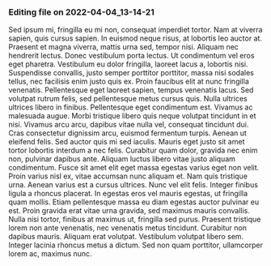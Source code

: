 

### Editing file on 2022-04-04_13-14-21

Sed ipsum mi, fringilla eu mi non, consequat imperdiet tortor. Nam at viverra sapien, quis cursus sapien. In euismod neque risus, at lobortis leo auctor at. Praesent et magna viverra, mattis urna sed, tempor nisi. Aliquam nec hendrerit lectus. Donec vestibulum porta lectus. Ut condimentum vel eros eget pharetra. Vestibulum eu dolor fringilla, laoreet lacus a, lobortis nisi. Suspendisse convallis, justo semper porttitor porttitor, massa nisi sodales tellus, nec facilisis enim justo quis ex. Proin faucibus elit at nunc fringilla venenatis. Pellentesque eget laoreet sapien, tempus venenatis lacus. Sed volutpat rutrum felis, sed pellentesque metus cursus quis.
Nulla ultrices ultrices libero in finibus. Pellentesque eget condimentum est. Vivamus ac malesuada augue. Morbi tristique libero quis neque volutpat tincidunt in et nisi. Vivamus arcu arcu, dapibus vitae nulla vel, consequat tincidunt dui. Cras consectetur dignissim arcu, euismod fermentum turpis. Aenean ut eleifend felis. Sed auctor quis mi sed iaculis. Mauris eget justo sit amet tortor lobortis interdum a nec felis. Curabitur quam dolor, gravida nec enim non, pulvinar dapibus ante. Aliquam luctus libero vitae justo aliquam condimentum. Fusce sit amet elit eget massa egestas varius eget non velit. Proin varius nisl ex, vitae accumsan nunc aliquam et.
Nam quis tristique urna. Aenean varius est a cursus ultrices. Nunc vel elit felis. Integer finibus ligula a rhoncus placerat. In egestas eros vel mauris egestas, ut fringilla quam mollis. Etiam pellentesque massa eu diam egestas auctor pulvinar eu est. Proin gravida erat vitae urna gravida, sed maximus mauris convallis. Nulla nisi tortor, finibus at maximus ut, fringilla sed purus. Praesent tristique lorem non ante venenatis, nec venenatis metus tincidunt. Curabitur non dapibus mauris. Aliquam erat volutpat. Vestibulum volutpat libero sem. Integer lacinia rhoncus metus a dictum. Sed non quam porttitor, ullamcorper lorem ac, maximus nunc.


